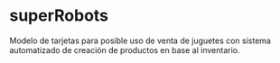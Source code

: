 # superRobots
Modelo de tarjetas para posible uso de venta de juguetes con sistema automatizado de creación de productos en base al inventario. 
